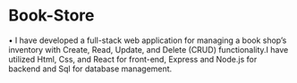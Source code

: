 # Book-Store
• I have developed a full-stack web application for managing a book shop’s inventory with Create, Read, Update, and Delete (CRUD) functionality.I have utilized Html, Css, and React for front-end, Express and Node.js for backend and Sql for database management.

